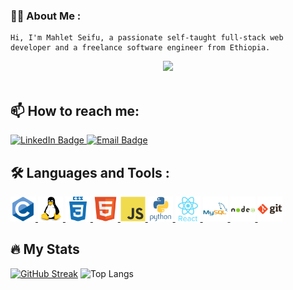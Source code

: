### :woman_technologist: About Me :
	
	Hi, I'm Mahlet Seifu, a passionate self-taught full-stack web developer and a freelance software engineer from Ethiopia.

<div id="header" align="center">
	<img src="https://media.giphy.com/media/oJ94jghFjQaBg0C92Q/giphy.gif" width="800" height="auto"/>
</div>
<img src="https://komarev.com/ghpvc/?username=Mahlet2123&style-plastic&color=grey" alt=""/>


## 📫  How to reach me:
<div id="badges">
	<a href="https://www.linkedin.com/in/mahlet-seifu-1a715a142">
		<img src="https://img.shields.io/badge/LinkedIn-blue?style=for-the-badge&logo=linkedin&logoColor=white" alt="LinkedIn Badge"/>
	<a href="mailto: akotet2123@gmail.com">
		<img src="https://img.shields.io/badge/Mail-blue?style=for-the-badge&logo=mail&logoColor=white" alt="Email Badge"/>
	</a>
</div>

## :hammer_and_wrench: Languages and Tools :
<div>
	<a href="https://www.w3schools.com/c/c_intro.php" target="_blank"> <img src="https://github.com/devicons/devicon/blob/master/icons/c/c-original.svg" title="C" alt="C" width="40" height="40" marigin-right="20"/> </a>
	<a href="https://https://www.linux.org/" target="_blank"> <img src="https://github.com/devicons/devicon/blob/master/icons/linux/linux-original.svg" title="Linux" alt="Linux" width="40" height="40"/> </a>
	<a href="https://www.w3schools.com/css/" target="_blank"> <img src="https://github.com/devicons/devicon/blob/master/icons/css3/css3-plain-wordmark.svg"  title="CSS3" alt="CSS" width="40" height="40"/> </a>
	<a href="https://www.w3schools.com/html/" target="_blank"> <img src="https://github.com/devicons/devicon/blob/master/icons/html5/html5-original.svg" title="HTML5" alt="HTML" width="40" height="40"/> </a>
	<a href="https://www.w3schools.com/js/" target="_blank"> <img src="https://github.com/devicons/devicon/blob/master/icons/javascript/javascript-original.svg" title="JavaScript" alt="JavaScript" width="40" height="40"/> </a>
	<a href="https://www.python.org/" target="_blank"> <img src="https://github.com/devicons/devicon/blob/master/icons/python/python-original-wordmark.svg" title="Python" alt="Python" width="40" height="40"/> </a>
	<a href="https://reactjs.org/" target="_blank"> <img src="https://raw.githubusercontent.com/devicons/devicon/master/icons/react/react-original-wordmark.svg" alt="react" width="40" height="40"/> </a>
	<a href="https://www.mysql.com/" target="_blank"> <img src="https://github.com/devicons/devicon/blob/master/icons/mysql/mysql-original-wordmark.svg" title="MySQL" alt="MySQL" width="40" height="40"/> </a>
	<a href="https://nodejs.org/en/" target="_blank"> <img src="https://github.com/devicons/devicon/blob/master/icons/nodejs/nodejs-original-wordmark.svg" title="NodeJS" alt="NodeJS" width="40" height="40"/> </a>
	<a href="https://git-scm.com/" target="_blank"> <img src="https://github.com/devicons/devicon/blob/master/icons/git/git-original-wordmark.svg" title="Git" alt="Git" width="40" height="40"/> </a>
</div>

## :fire: My Stats
  
[![GitHub Streak](http://github-readme-streak-stats.herokuapp.com?user=Mahlet2123&theme=merko&border_radius=10)](https://git.io/streak-stats)
![Top Langs](https://github-readme-stats.vercel.app/api/top-langs/?username=Mahlet2123&theme=vision-friendly-dark&align_right&layout=compact)
